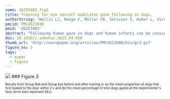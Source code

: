 ```yaml
---
name: 26257403_fig3
title: Training for eye contact modulates gaze following in dogs.
authorString: 'Wallis LJ, Range F, Müller CA, Serisier S, Huber L, Virányi Z.'
pmcid: PMC4523690
pmid: '26257403'
abstract: "Following human gaze in dogs and human infants can be considered a socially facilitated orientation response, which in object choice tasks is modulated by human-given ostensive cues. Despite their similarities to human infants, and extensive skills in reading human cues in foraging contexts, no evidence that dogs follow gaze into distant space has been found. We re-examined this question, and additionally whether dogs' propensity to follow gaze was affected by age and/or training to pay attention to humans. We tested a cross-sectional sample of 145 border collies aged 6 months to 14 years with different amounts of training over their lives. The dogs' gaze-following response in test and control conditions before and after training for initiating eye contact with the experimenter was compared with that of a second group of 13 border collies trained to touch a ball with their paw. Our results provide the first evidence that dogs can follow human gaze into distant space. Although we found no age effect on gaze following, the youngest and oldest age groups were more distractible, which resulted in a higher number of looks in the test and control conditions. Extensive lifelong formal training as well as short-term training for eye contact decreased dogs' tendency to follow gaze and increased their duration of gaze to the face. The reduction in gaze following after training for eye contact cannot be explained by fatigue or short-term habituation, as in the second group gaze following increased after a different training of the same length. Training for eye contact created a competing tendency to fixate the face, which prevented the dogs from following the directional cues. We conclude that following human gaze into distant space in dogs is modulated by training, which may explain why dogs perform poorly in comparison to other species in this task."
doi: 10.1016/j.anbehav.2015.04.020
thumb_url: 'http://europepmc.org/articles/PMC4523690/bin/gr3.gif'
figure_no: 3
tags:
  - eupmc
  - figure
---
```

<img src='http://europepmc.org/articles/PMC4523690/bin/gr3.jpg' style='max-height: 300px'>
### Figure 3
<p style='font-size: 10px;'>Results from Group Ball and Group Eye before and after training in (a) the mean proportion of dogs that first looked to the door within 2&nbsp;s and (b) the mean percentage of time dogs gazed at the experimenter's face (error bars represent SEs).</p>